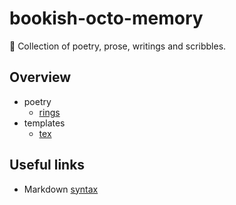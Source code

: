 bookish-octo-memory
===
[rings]: ./poetry/rings.md
[tex]: ./templates/poems.tex
[syntax]: https://daringfireball.net/projects/markdown/syntax#p

📝 Collection of poetry, prose, writings and scribbles.

Overview
---
* poetry
  * [rings]
* templates
  * [tex] 


Useful links
---
* Markdown [syntax]
